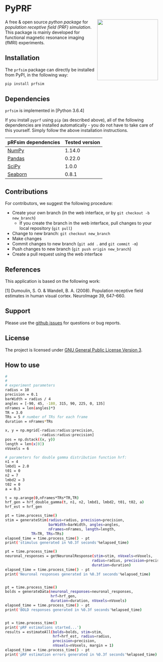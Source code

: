 # PyPRF
<img src="logo.png" width=200 align="right" />

A free & open source *python package* for *population receptive field (PRF) simulation*. This package is mainly developed for functional magnetic resonance imaging (fMRI) experiments.

## Installation
The `prfsim` package can directly be installed from PyPI, in the following way:

```bash
pip install prfsim
```

## Dependencies
`prfsim` is implemented in [Python 3.6.4]

If you install `pyprf` using `pip` (as described above), all of the following dependencies are installed automatically - you do not have to take care of this yourself. Simply follow the above installation instructions.

| pRFsim dependencies                                   | Tested version |
|-------------------------------------------------------|----------------|
| [NumPy](http://www.numpy.org/)                        | 1.14.0         |
| [Pandas](https://pandas.pydata.org/)                  | 0.22.0         |
| [SciPy](http://www.scipy.org/)                        | 1.0.0          |
| [Seaborn](https://seaborn.pydata.org/)   		| 0.8.1          |

## Contributions

For contributors, we suggest the following procedure:

* Create your own branch (in the web interface, or by `git checkout -b new_branch`)
    * If you create the branch in the web interface, pull changes to your local repository (`git pull`)
* Change to new branch: `git checkout new_branch`
* Make changes
* Commit changes to new branch (`git add .` and `git commit -m`)
* Push changes to new branch (`git push origin new_branch`)
* Create a pull request using the web interface

## References
This application is based on the following work:

[1] Dumoulin, S. O. & Wandell, B. A. (2008). Population receptive field estimates in human visual cortex. NeuroImage 39, 647–660.

## Support
Please use the [github issues](https://github.com/arash-ash/prfsim/issues) for questions or bug reports.

## License
The project is licensed under [GNU General Public License Version 3](http://www.gnu.org/licenses/gpl.html).

## How to use
```bash
#
#
# experiment parameters
radius = 10
precision = 0.1
barWidth = radius / 4
angles = [-90, 45, -180, 315, 90, 225, 0, 135]
nFrames = len(angles)*3
TR = 3.0
TRs = 5 # number of TRs for each frame
duration = nFrames*TRs

x, y = np.mgrid[-radius:radius:precision,
                -radius:radius:precision]
pos = np.dstack((x, y))
length = len(x[0])
nVoxels = 6

# parameters for double gamma distribution function hrf:
n1 = 4
lmbd1 = 2.0
t01 = 0
n2 = 7
lmbd2 = 3
t02 = 0
a = 0.3

t = np.arange(0,nFrames*TRs*TR,TR)
hrf_gen = hrf_double_gamma(t, n1, n2, lmbd1, lmbd2, t01, t02, a)
hrf_est = hrf_gen

pt = time.process_time()
stim = generateStim(radius=radius, precision=precision,
                    barWidth=barWidth, angles=angles,
                    nFrames=nFrames, length=length,
		    TR=TR, TRs=TRs)
elapsed_time = time.process_time() - pt
print('stimulus generated in %0.3f seconds'%elapsed_time)

pt = time.process_time()
neuronal_responses = getNeuronalResponse(stim=stim, nVoxels=nVoxels,
                                        radius=radius, precision=precision,
                                        duration=duration)
elapsed_time = time.process_time() - pt
print('Neuronal responses generated in %0.3f seconds'%elapsed_time)


pt = time.process_time()
bolds = generateData(neuronal_responses=neuronal_responses,
                     hrf=hrf_gen,
                     duration=duration, nVoxels=nVoxels)
elapsed_time = time.process_time() - pt
print('BOLD responses generated in %0.3f seconds'%elapsed_time)


pt = time.process_time()
print('pRF estimations started...')
results = estimateAll(bolds=bolds, stim=stim,
                      hrf=hrf_est, radius=radius,
                      precision=precision,
                      nVoxels=nVoxels, margin = 1)
elapsed_time = time.process_time() - pt
print('pRF estimation errors generated in %0.3f seconds'%elapsed_time)
```

